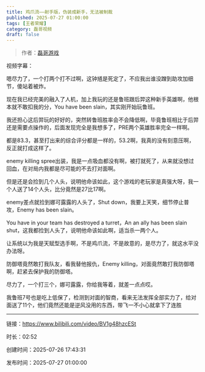 ```yaml
---
title: 鸡爪流——射手版，伪装成新手，无法被制裁
published: 2025-07-27 01:00:00
tags: [王者荣耀]
category: 磊哥视频
draft: false
---
```



> 作者：[磊哥游戏](https://space.bilibili.com/268941858?spm_id_from=333.788.upinfo.head.click)

视频字幕：

嗯尽力了，一个打两个打不过啊，这钟馗是死定了，不应我出谁没蹭到助攻加细节，傻站着被炸。

现在我已经完美的融入了人机，加上我玩的还是鲁班跟后羿这种新手英雄啊，他根本就不敢扣我的分，You have been slain，其实刚开始玩鲁班。

我还担心这后羿玩的好好的，突然转鲁班胜率会不会降低啊，毕竟鲁班相比于后羿还是需要点操作的，后面发现完全是我想多了，PRE两个英雄胜率完全一样啊。

都是83.3，甚至打出来的综合评分都是一样的，53.2啊，我真的没有刻意压啊，反正就打成这样了。

enemy killing spree出装，我是一点吸血都没有啊，被打就死了，从来就没想过回血，在对局内我都是尽可能的不去打对面啊。

但是还是会捡到几个人头，说明他命该如此，这个游戏的老玩家是真强大呀，我一个人送了14个人头，比分竟然是27比17啊。

enemy差点就捡到娜可露露的人头了，Shut down，我要上天笑，细节停止普攻，Enemy has been slain。

You have in your team has destroyed a turret，An an ally has been slain shut，这我都捡到人头了，说明他命该如此啊，适当杀一两个人。

让系统以为我是天赋型选手啊，不是鸡爪流，不是故意的，是尽力了，就这水平没办法呀。

防御塔竟然敢打我队友，看我替他报仇，Enemy killing，对面竟然敢打我防御塔啊，赶紧去保护我的防御塔。

尽力了，一个打三个，娜可露露，你给我等着，就差一点点哎。

我鲁班7号也是吃上低保了，检测到对面的智商，看来无法发挥全部实力了，给对面送了11个，他们竟然还能是逆风没用的东西，带飞一不小心就拿下了连胜

---

链接：https://www.bilibili.com/video/BV1g48hzcESt

时长：02:52

创建时间：2025-07-26 17:43:31

发布时间：2025-07-27 01:00:00

